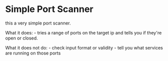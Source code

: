# Simple Port Scanner

this a very simple port scanner.

What it does:
    - tries a range of ports on the target ip and tells you if they're open or closed.

What it does not do:
    - check input format or validity
    - tell you what services are running on those ports
